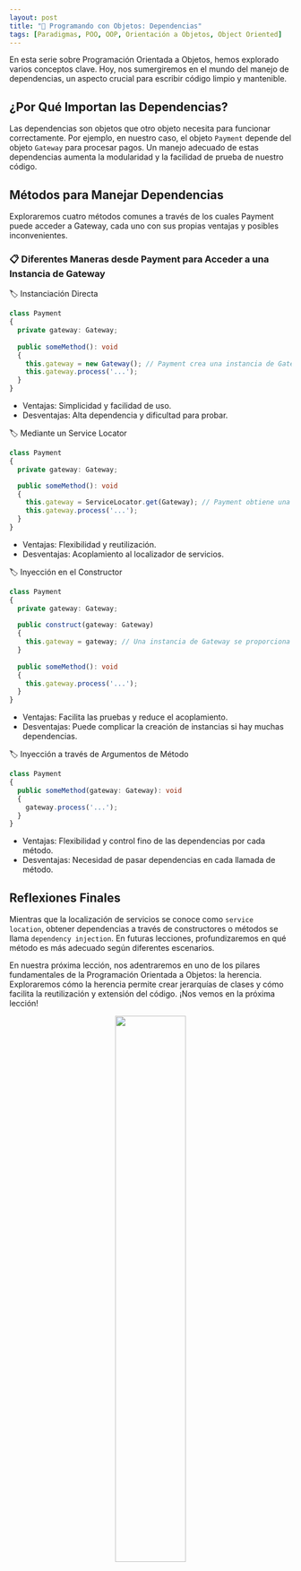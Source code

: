 ```yaml
---
layout: post
title: "🧱 Programando con Objetos: Dependencias"
tags: [Paradigmas, POO, OOP, Orientación a Objetos, Object Oriented]
---
```


En esta serie sobre Programación Orientada a Objetos, hemos explorado varios conceptos clave. Hoy, nos sumergiremos en el mundo del manejo de dependencias, un aspecto crucial para escribir código limpio y mantenible.

##  ¿Por Qué Importan las Dependencias?
Las dependencias son objetos que otro objeto necesita para funcionar correctamente. Por ejemplo, en nuestro caso, el objeto `Payment` depende del objeto `Gateway` para procesar pagos. Un manejo adecuado de estas dependencias aumenta la modularidad y la facilidad de prueba de nuestro código.

##  Métodos para Manejar Dependencias
Exploraremos cuatro métodos comunes a través de los cuales Payment puede acceder a Gateway, cada uno con sus propias ventajas y posibles inconvenientes.

###  📋 Diferentes Maneras desde Payment para Acceder a una Instancia de Gateway

🏷 Instanciación Directa

```typescript
class Payment
{
  private gateway: Gateway;
  
  public someMethod(): void
  {
    this.gateway = new Gateway(); // Payment crea una instancia de Gateway cuando es necesario.
    this.gateway.process('...');
  }
}
```

- Ventajas: Simplicidad y facilidad de uso.
- Desventajas: Alta dependencia y dificultad para probar.

🏷 Mediante un Service Locator

```typescript
class Payment
{
  private gateway: Gateway;

  public someMethod(): void
  {
    this.gateway = ServiceLocator.get(Gateway); // Payment obtiene una instancia de Gateway de una ubicación conocida mediante nuestro servicio que se encarga de obtenerla.
    this.gateway.process('...');
  }
}
```

- Ventajas: Flexibilidad y reutilización.
- Desventajas: Acoplamiento al localizador de servicios.

🏷 Inyección en el Constructor

```typescript
class Payment
{
  private gateway: Gateway;
  
  public construct(gateway: Gateway)
  {
    this.gateway = gateway; // Una instancia de Gateway se proporciona como un argumento del constructor.
  }
  
  public someMethod(): void
  {
    this.gateway.process('...');
  }
}
```

- Ventajas: Facilita las pruebas y reduce el acoplamiento.
- Desventajas: Puede complicar la creación de instancias si hay muchas dependencias.

🏷 Inyección a través de Argumentos de Método

```typescript
class Payment
{  
  public someMethod(gateway: Gateway): void
  {
    gateway.process('...');
  }
}
```

- Ventajas: Flexibilidad y control fino de las dependencias por cada método.
- Desventajas: Necesidad de pasar dependencias en cada llamada de método.

## Reflexiones Finales
Mientras que la localización de servicios se conoce como `service location`, obtener dependencias a través de constructores o métodos se llama `dependency injection`. En futuras lecciones, profundizaremos en qué método es más adecuado según diferentes escenarios.

En nuestra próxima lección, nos adentraremos en uno de los pilares fundamentales de la Programación Orientada a Objetos: la herencia. Exploraremos cómo la herencia permite crear jerarquías de clases y cómo facilita la reutilización y extensión del código. ¡Nos vemos en la próxima lección!

<p align="center"><img width="50%" src="https://user-images.githubusercontent.com/22304957/211164605-ed461c29-b3c2-4eef-acf3-ad8cd9bdbbdc.png"/></p>
